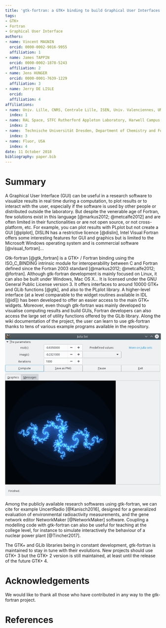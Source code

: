 ```yaml
---
title: 'gtk-fortran: a GTK+ binding to build Graphical User Interfaces in Fortran'
tags:
- GTK+
- Fortran
- Graphical User Interface
authors:
- name: Vincent MAGNIN
  orcid: 0000-0002-9016-9955
  affiliation: 1
- name: James TAPPIN
  orcid: 0000-0002-1878-5243
  affiliation: 2
- name: Jens HUNGER
  orcid: 0000-0001-7639-1229
  affiliation: 3
- name: Jerry DE LISLE
  orcid: 
  affiliation: 4
affiliations:
- name: Univ. Lille, CNRS, Centrale Lille, ISEN, Univ. Valenciennes, UMR 8520 - IEMN, F-59000 Lille, France
  index: 1
- name: RAL Space, STFC Rutherford Appleton Laboratory, Harwell Campus​, Didcot,Oxfordshire OX11 0QX, United Kingdom
  index: 2
- name:  Technische Universität Dresden, Department of Chemistry and Food Chemistry, Dresden, Germany
  index: 3
- name: Fluor, USA
  index: 4
date: 11 October 2018
bibliography: paper.bib
---
```


# Summary

A Graphical User Interface (GUI) can be useful in a research software to visualize results in real time during a computation, to plot results or to interact with the user, especially if the software is used by other people or distributed outside the laboratory. But despite the venerable age of Fortran, few solutions exist in this language [@markus2012; @metcalfe2012] and are often limited in their functionalities or are not open source, or not cross-platform, etc. For example, you can plot results with PLplot but not create a GUI [@plplot],  DISLIN has a restrictive licence [@dislin], Intel Visual Fortran offers some interesting features for GUI and graphics but is limited to the Microsoft Windows operating system and is commercial software [@visual_fortran]...

Gtk-fortran [@gtk_fortran] is a GTK+ / Fortran binding using the ISO\_C\_BINDING intrinsic module for interoperability between C and Fortran defined since the Fortran 2003 standard [@markus2012; @metcalfe2012; @fortran]. Although gtk-fortran development is mainly focused on Linux, it can also be built under Windows, Mac OS X... It is licensed under the GNU General Public License version 3. It offers interfaces to around 10000 GTK+ and GLib functions [@gtk], and also to the PLplot library.  A higher-level interface (at a level comparable to the widget routines available in IDL [@idl]) has been developed to offer an easier access to the main GTK+ widgets. Moreover, even though gtk-fortran was mainly developed to visualise computing results and build GUIs, Fortran developers can also access the large set of utility functions offered by the GLib library. Along the wiki documentation of the project, the user can learn to use gtk-fortran thanks to tens of various example programs available in the repository.

![A Fortran program using gtk-fortran to visualize Julia Sets.](paper.png)

Among the publicly available research softwares using gtk-fortran, we can cite for example UncertRadio [@Kanisch2016], designed for a generalized evaluation of environmental radioactivity measurements, and the gene network editor NetworkMaker [@NetworkMaker] software. Coupling a modelling code with gtk-fortran can also be useful for teaching at the college level, for instance to simulate interactively the behaviour of a nuclear power plant [@Tincher2017].

The GTK+ and GLib libraries being in constant development, gtk-fortran is maintained to stay in tune with their evolutions. New projects should use GTK+ 3 but the GTK+ 2 version is still maintained, at least until the release of the future GTK+ 4.

# Acknowledgements

We would like to thank all those who have contributed in any way to the gtk-fortran project.

# References

